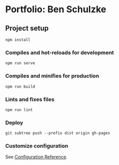 # Portfolio: Ben Schulzke

## Project setup
```
npm install
```

### Compiles and hot-reloads for development
```
npm run serve
```

### Compiles and minifies for production
```
npm run build
```

### Lints and fixes files
```
npm run lint
```

### Deploy
```
git subtree push --prefix dist origin gh-pages
```

### Customize configuration
See [Configuration Reference](https://cli.vuejs.org/config/).
